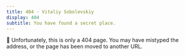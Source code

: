 ```yaml
---
title: 404 - Vitaliy Sobolevskiy
display: 404
subtitle: You have found a secret place.
---
```


👀 Unfortunately, this is only a 404 page. You may have mistyped the address, or the page has been moved to another URL.
